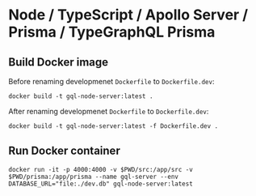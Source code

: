 # Node / TypeScript / Apollo Server / Prisma / TypeGraphQL Prisma

## Build Docker image

Before renaming developmenet `Dockerfile` to `Dockerfile.dev`:

```
docker build -t gql-node-server:latest .
```

After renaming developmenet `Dockerfile` to `Dockerfile.dev`:

```
docker build -t gql-node-server:latest -f Dockerfile.dev .
```

## Run Docker container

```
docker run -it -p 4000:4000 -v $PWD/src:/app/src -v $PWD/prisma:/app/prisma --name gql-server --env DATABASE_URL="file:./dev.db" gql-node-server:latest
```
